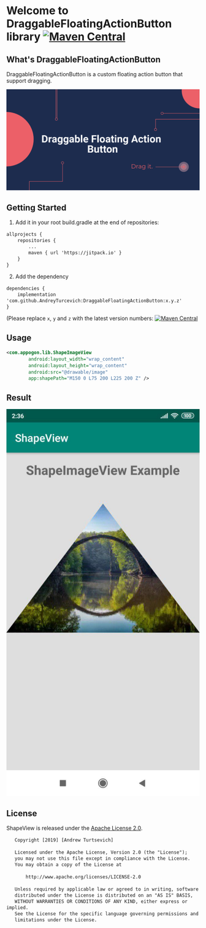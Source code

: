 # Welcome to DraggableFloatingActionButton library [![Maven Central](https://img.shields.io/jitpack/v/github/AndreyTurcevich/DraggableFloatingActionButton.svg)](https://img.shields.io/jitpack/v/github/AndreyTurcevich/DraggableFloatingActionButton.svg)

## What's DraggableFloatingActionButton

DraggableFloatingActionButton is a custom floating action button that support dragging.

![DraggableFloatingActionButton](https://github.com/AndreyTurcevich/DraggableFloatingActionButton/blob/master/social_media_preview.png)

## Getting Started

1. Add it in your root build.gradle at the end of repositories:
```
allprojects {
    repositories {
        ...
        maven { url 'https://jitpack.io' }
    }
}
```
2. Add the dependency
```
dependencies {
    implementation 'com.github.AndreyTurcevich:DraggableFloatingActionButton:x.y.z'
}
```
(Please replace `x`, `y` and `z` with the latest version numbers: [![Maven Central](https://img.shields.io/jitpack/v/github/AndreyTurcevich/DraggableFloatingActionButton.svg)](https://img.shields.io/jitpack/v/github/AndreyTurcevich/DraggableFloatingActionButton.svg)

## Usage

```xml
<com.appogon.lib.ShapeImageView
        android:layout_width="wrap_content"
        android:layout_height="wrap_content"
        android:src="@drawable/image"
        app:shapePath="M150 0 L75 200 L225 200 Z" />
```

## Result

![ShapeViewExample](https://github.com/AndreyTurcevich/ShapeView/blob/master/triangle_shape_result.jpg)

## License

ShapeView is released under the [Apache License 2.0](https://opensource.org/licenses/Apache-2.0).

```
   Copyright [2019] [Andrew Turtsevich]

   Licensed under the Apache License, Version 2.0 (the "License");
   you may not use this file except in compliance with the License.
   You may obtain a copy of the License at

       http://www.apache.org/licenses/LICENSE-2.0

   Unless required by applicable law or agreed to in writing, software
   distributed under the License is distributed on an "AS IS" BASIS,
   WITHOUT WARRANTIES OR CONDITIONS OF ANY KIND, either express or implied.
   See the License for the specific language governing permissions and
   limitations under the License.
   ```
